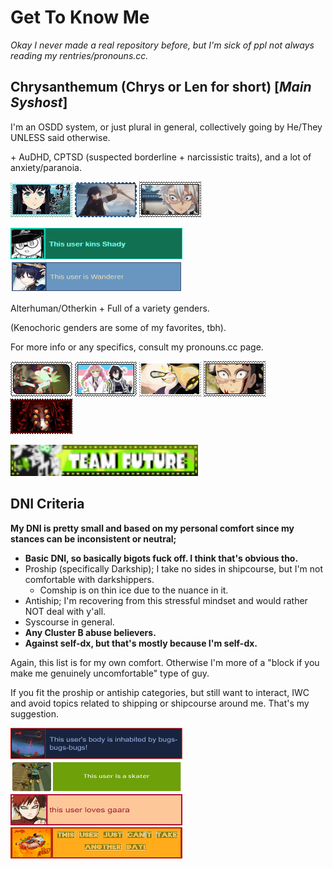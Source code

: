 # Get To Know Me

*Okay I never made a real repository before, but I'm sick of ppl not always reading my rentries/pronouns.cc.*

## Chrysanthemum (Chrys or Len for short) [*Main Syshost*]

I'm an OSDD system, or just plural in general, collectively going by He/They UNLESS said otherwise.

\+ AuDHD, CPTSD (suspected borderline + narcissistic traits), and a lot of anxiety/paranoia.

<img src="tumblr_588b2f3a7e19ae8e44f59b4f94d8f3b0_431f472c_100.png"> <img src="tumblr_9bf7d585f907e1affeda407ececfd5cc_1213efcc_100.webp"> <img src="tumblr_57a6fb8ae09993f99ed13bef40a2dded_f6182ce4_100.webp">

<img src="Shady_Userbox.png" width="275" height="50"> <img src="tumblr_0345594a2e882e9157b7bcb14e2e95c9_c298dcb6_1280.png" width="275" height="50">

Alterhuman/Otherkin + Full of a variety genders.

(Kenochoric genders are some of my favorites, tbh).

For more info or any specifics, consult my pronouns.cc page.

<img src="tumblr_94e956a22526af4aaf71731b1294d574_24c6f845_100.png"> <img src="tumblr_7b13584bd1c8eefaa15185455ea9b061_d08b0727_100.png"> <img src="tumblr_2b84913e8e4865adf7b53fa09745263b_0c2c7899_100.png"> <img src="tumblr_3ca881b1792a960c6474404a945430bf_3fa4425e_100.webp"> <img src="tumblr_50ca884303937e4a885b4d67c7935ffb_aadf010e_100.webp">

<img src="tumblr_178a4ac185f2588f94cc10a8fc5d5218_8afb2a2e_250.webp" width="300" height="50">

## DNI Criteria

**My DNI is pretty small and based on my personal comfort since my stances can be inconsistent or neutral;**

- **Basic DNI, so basically bigots fuck off. I think that's obvious tho.**
- Proship (specifically Darkship); I take no sides in shipcourse, but I'm not comfortable with darkshippers.
    - Comship is on thin ice due to the nuance in it.
- Antiship; I'm recovering from this stressful mindset and would rather NOT deal with y'all.
- Syscourse in general.
- **Any Cluster B abuse believers.**
- **Against self-dx, but that's mostly because I'm self-dx.**

Again, this list is for my own comfort. Otherwise I'm more of a "block if you make me genuinely uncomfortable" type of guy.

If you fit the proship or antiship categories, but still want to interact, IWC and avoid topics related to shipping or shipcourse around me. That's my suggestion.

<img src="tumblr_e4e92589cbdf73db6f1946845b526398_49bc88f1_1280.jpg" width="275" height="50"> <img src="tumblr_b5cd265ac61d250c0a99eb3ffab3db25_43284df7_1280.jpg" width="275" height="50"> <img src="tumblr_23f49123d34b88737c7878aa6186aba8_91247932_500.jpg" alt="This user loves Gaara; fyi this is platonic and maybe a sort of self-love" width="275" height="50"> <img src="tumblr_763ff8557e7457d40c4e9da9c8d65c2d_4f198690_1280.png" width="275" height="50">

